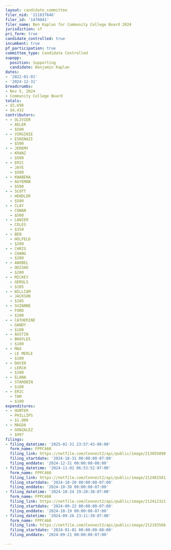 ```yaml
---
layout: candidate_committee
filer_nid: '211837646'
filer_id: '1470841'
filer_name: Ben Kaplan for Community College Board 2024
jurisdiction: sf
pri_form: true
candidate_controlled: true
incumbent: true
pf_participation: true
committee_type: Candidate Controlled
supopp:
  position: Supporting
  candidate: Benjamin Kaplan
dates:
- '2022-01-01'
- '2024-12-31'
breadcrumbs:
- Nov 5, 2024
- Community College Board
totals:
- $5,698
- $4,432
contributors:
- - OLIVIER
  - ADLER
  - $500
- - VIRGINIE
  - ESKENAZI
  - $500
- - JEREMY
  - KRANZ
  - $500
- - ERIC
  - JAYE
  - $500
- - KWABENA
  - AGYEMAN
  - $500
- - SCOTT
  - HENDLER
  - $500
- - CLAY
  - COWAN
  - $500
- - LANIER
  - COLES
  - $350
- - BEN
  - HOLFELD
  - $200
- - CHRIS
  - CHANG
  - $200
- - ANOBEL
  - ODISHO
  - $200
- - MICKEY
  - GEROLS
  - $105
- - WILLIAM
  - JACKSON
  - $105
- - SUZANNE
  - FORD
  - $100
- - CATHERINE
  - GANDY
  - $100
- - AUSTIN
  - BROYLES
  - $100
- - MAX
  - LE MERLE
  - $100
- - DAVID
  - LERCH
  - $100
- - ELANA
  - STAROBIN
  - $100
- - ERIC
  - TAM
  - $100
expenditures:
- - HUNTER
  - PHILLIPS
  - $1,800
- - MAGDA
  - GONZALEZ
  - $997
filings:
- filing_datetime: '2025-01-31 23:57:43-08:00'
  form_name: FPPC460
  filing_link: https://netfile.com/Connect2/api/public/image/213055098
  filing_startdate: '2024-10-31 00:00:00-07:00'
  filing_enddate: '2024-12-31 00:00:00-08:00'
- filing_datetime: '2024-11-02 06:53:52-07:00'
  form_name: FPPC460
  filing_link: https://netfile.com/Connect2/api/public/image/212481581
  filing_startdate: '2024-10-20 00:00:00-07:00'
  filing_enddate: '2024-10-30 00:00:00-07:00'
- filing_datetime: '2024-10-24 19:20:38-07:00'
  form_name: FPPC460
  filing_link: https://netfile.com/Connect2/api/public/image/212412321
  filing_startdate: '2024-09-22 00:00:00-07:00'
  filing_enddate: '2024-10-19 00:00:00-07:00'
- filing_datetime: '2024-09-26 23:11:39-07:00'
  form_name: FPPC460
  filing_link: https://netfile.com/Connect2/api/public/image/212193566
  filing_startdate: '2024-01-01 00:00:00-08:00'
  filing_enddate: '2024-09-21 00:00:00-07:00'

---
```

